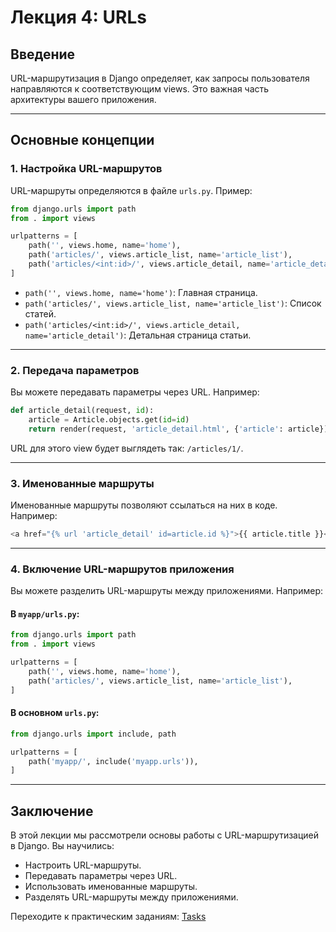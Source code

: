 # Лекция 4: URLs

## Введение
URL-маршрутизация в Django определяет, как запросы пользователя направляются к соответствующим views. Это важная часть архитектуры вашего приложения.

---

## Основные концепции

### 1. Настройка URL-маршрутов

URL-маршруты определяются в файле `urls.py`. Пример:

```python
from django.urls import path
from . import views

urlpatterns = [
    path('', views.home, name='home'),
    path('articles/', views.article_list, name='article_list'),
    path('articles/<int:id>/', views.article_detail, name='article_detail'),
]
```

- `path('', views.home, name='home')`: Главная страница.
- `path('articles/', views.article_list, name='article_list')`: Список статей.
- `path('articles/<int:id>/', views.article_detail, name='article_detail')`: Детальная страница статьи.

---

### 2. Передача параметров

Вы можете передавать параметры через URL. Например:

```python
def article_detail(request, id):
    article = Article.objects.get(id=id)
    return render(request, 'article_detail.html', {'article': article})
```

URL для этого view будет выглядеть так: `/articles/1/`.

---

### 3. Именованные маршруты

Именованные маршруты позволяют ссылаться на них в коде. Например:

```python
<a href="{% url 'article_detail' id=article.id %}">{{ article.title }}</a>
```

---

### 4. Включение URL-маршрутов приложения

Вы можете разделить URL-маршруты между приложениями. Например:

#### В `myapp/urls.py`:
```python
from django.urls import path
from . import views

urlpatterns = [
    path('', views.home, name='home'),
    path('articles/', views.article_list, name='article_list'),
]
```

#### В основном `urls.py`:
```python
from django.urls import include, path

urlpatterns = [
    path('myapp/', include('myapp.urls')),
]
```

---

## Заключение

В этой лекции мы рассмотрели основы работы с URL-маршрутизацией в Django. Вы научились:
- Настроить URL-маршруты.
- Передавать параметры через URL.
- Использовать именованные маршруты.
- Разделять URL-маршруты между приложениями.

Переходите к практическим заданиям: [Tasks](../practice/tasks.md)